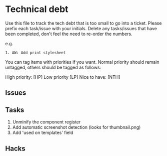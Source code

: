 # Technical debt

Use this file to track the tech debt that is too small to go into a ticket. Please prefix each task/issue with your initials. Delete any tasks/issues that have been completed, don't feel the need to re-order the numbers.

e.g.

`1. AW: Add print stylesheet`

You can tag items with priorities if you want. Normal priority should remain untagged, others should be tagged as follows:

High priority: [HP]
Low priority [LP]
Nice to have: [NTH]

## Issues

## Tasks

1. Unminify the component register
2. Add automatic screenshot detection (looks for thumbnail.png)
3. Add 'used on templates' field

## Hacks
